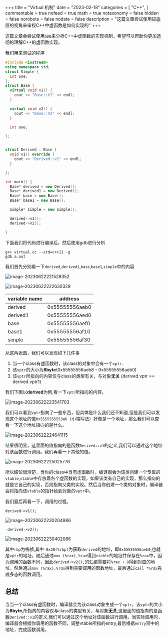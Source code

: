 +++
title = "Virtual 机制"
date = "2023-02-18"
categories = [
    "C++",
]
commentable = true
nofeed = true
math = true
notaxonomy = false
hidden = false
norobots = false 
nodate = false
description = "这篇文章尝试使用较底层的视角来审视C++中虚函数是如何实现的"
+++

这篇文章会尝试使用`GDB`来分析C++中虚函数的实现机制。希望可以帮助你更加透彻的理解C++的虚函数实现。

我们用来测试的程序

```C++
#include <iostream>
using namespace std;
struct Simple {
  int one;
};
struct Base {
  virtual void v1() {
    cout << "Base::V1" << endl;
  }

  virtual void v2() {
    cout << "Base::V2" << endl;
  }

  int one;

};


struct Derived : Base {
  void v1() override {
    cout << "Derived::v1" << endl;
  }

};

int main() {
  Base* derived = new Derived();
  Base* derived1 = new Derived();
  Base* base = new Base();
  Base* base1 = new Base();

  Simple* simple = new Simple();

  derived->v1();
  derived->v2();

}
```

下面我们将代码进行编译后，然后使用gdb进行分析

```shell
g++ virtual.cc --std=c++11 -g
gdb a.out
```

我们首先分别看一下`derived`,`derived1`,`base`,`base1`,`simple`中的内容

![image-20230622221528352](/pic/C++/virtual-add1.png)


![image-20230622222630329](/pic/C++/virtual-add2.png)

| variable name | address        |
| ------------- | -------------- |
| derived       | 0x55555556aeb0 |
| derived1      | 0x55555556aed0 |
| base          | 0x55555556aef0 |
| base1         | 0x55555556af10 |
| simple        | 0x55555556af30 |

从这两张图，我们可以发现如下几件事

1. 当一个class有虚函数时，该class的对象中会有一个`vptr`.
2. 该`vptr`的大小为**8byte**(0x55555556aeb8 - 0x55555556aeb0)
3. 该`vptr`所指向的内容仅与class的类型有关，与对象**无关** (derived.vptr == derived.vptr1)

我们下面以**derived**为例,看一下`vptr`所指向的内容。

![image-20230622223541703](/pic/C++/vtable.png)

我们可以看到`vptr`指向了一些东西，但具体是什么我们还不知道,但是我们可以发现这个地址的值`0x5555555553a6`（小端写法）好像是一个地址，那么我们可以查看一下这个地址指向的是什么。

![image-20230622224641115](/pic/C++/vtable-content.png)

结果很明显，这里面的值指向的是函数`Derived::v1`的定义,我们可以通过这个地址对该函数进行调用。我们再看一下其他的值。

![image-20230622225025776](/pic/C++/vtable-all.png)

所以结论很清楚，当你的class中含有虚函数时，编译器会为该类创建一个专属的`vtable`,`vtable`中存放着各个虚函数的实现，如果该类有自己的实现，那么指向的就是它自己的实现，否则指向父类的实现。然后当你创建一个类的对象时，编译器会将指向该`vtable`的指针给到对象的`vptr`中。

我们最后再看一下，调用的过程。

`derived->v1();`

![image-20230622230204986](/pic/C++/virtual-call1.png)

` derived->v2();`

![image-20230622230402086](/pic/C++/virtual-call2.png)

其中`rbp`为栈帧,其中`-0x38(%rbp)`为获取`derived`的地址，即`0x55555556aeb0`,也就是`vptr`的地址，随后通过`mov (%rax),%rax`得到`vtable`的地址并保存在`%rax`中，因为调用的函数不同，因此`derived->v2();`的汇编需要将`%rax + 8`得到对应的地址。然后通过`mov (%rax),%rdx`得到需要调用的函数地址，最后通过`call *%rdx`完成多态的函数调用。

## 总结

当当一个class有虚函数时，编译器会为该class对象生成一个`vptr`，该`vptr`的大小为**8byte**,所指向的内容仅与class的类型有关，与对象**无关**,这里面的值指向的是函数`Derived::v1`的定义,我们可以通过这个地址对该函数进行调用。当实际调用时，编译器会根据你调用的函数不同，调整vtable所指的entry,最后根据`entry`项中的地址，完成函数调用。